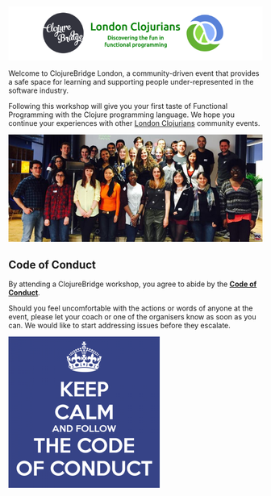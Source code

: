 ![ClojureBridge - London Clojurians](/images/clojurebridge-london-clojurians-banner-abby-remix.png)

Welcome to ClojureBridge London, a community-driven event that provides a safe space for learning and supporting people under-represented in the software industry.

Following this workshop will give you your first taste of Functional Programming with the Clojure programming language.  We hope you continue your experiences with other [London Clojurians](http://www.londonclojurians.org/) community events.

![ClojureBridge London - supporting diversity](/images/clojurebridge-diversity-2015.png)

## Code of Conduct

By attending a ClojureBridge workshop, you agree to abide by the **[Code of Conduct](https://bridgefoundry.org/code-of-conduct/)**.

Should you feel uncomfortable with the actions or words of anyone at the event, please let your coach or one of the organisers know as soon as you can.  We would like to start addressing issues before they escalate.


![Keep calm and follow the code of conduct](/images/keep-calm-and-follow-the-code-of-conduct.png)
